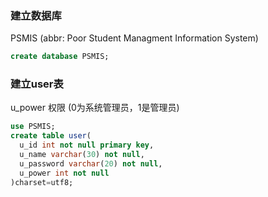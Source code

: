### 建立数据库

PSMIS (abbr: Poor Student Managment Information System)

``` sql
create database PSMIS;
```

### 建立user表

u_power 权限 (0为系统管理员，1是管理员)

```sql
use PSMIS;
create table user(
  u_id int not null primary key,
  u_name varchar(30) not null,
  u_password varchar(20) not null,
  u_power int not null
)charset=utf8;
```


